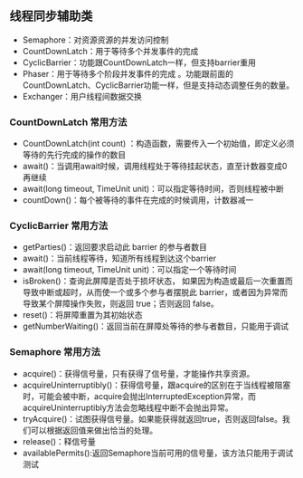 ## 线程同步辅助类
- Semaphore：对资源资源的并发访问控制
- CountDownLatch：用于等待多个并发事件的完成
- CyclicBarrier：功能跟CountDownLatch一样，但支持barrier重用
- Phaser：用于等待多个阶段并发事件的完成 。功能跟前面的CountDownLatch、CyclicBarrier功能一样，但是支持动态调整任务的数量。
- Exchanger：用户线程间数据交换


### CountDownLatch 常用方法
- CountDownLatch(int count) ：构造函数，需要传入一个初始值，即定义必须等待的先行完成的操作的数目
- await()：当调用await时候，调用线程处于等待挂起状态，直至计数器变成0再继续
- await(long timeout, TimeUnit unit)：可以指定等待时间，否则线程被中断
- countDown()：每个被等待的事件在完成的时候调用，计数器减一

### CyclicBarrier 常用方法

- getParties()：返回要求启动此 barrier 的参与者数目
- await()：当前线程等待，知道所有线程到达这个barrier
- await(long timeout, TimeUnit unit)：可以指定一个等待时间
- isBroken()：查询此屏障是否处于损坏状态， 如果因为构造或最后一次重置而导致中断或超时，从而使一个或多个参与者摆脱此 barrier，或者因为异常而导致某个屏障操作失败，则返回 true；否则返回 false。 
- reset()：将屏障重置为其初始状态
- getNumberWaiting()：返回当前在屏障处等待的参与者数目，只能用于调试

### Semaphore 常用方法
- acquire()：获得信号量，只有获得了信号量，才能操作共享资源。
- acquireUninterruptibly()：获得信号量，跟acquire的区别在于当线程被阻塞时，可能会被中断，acquire会抛出InterruptedException异常，而acquireUninterruptibly方法会忽略线程中断不会抛出异常。
- tryAcquire()：试图获得信号量。如果能获得就返回true，否则返回false。我们可以根据返回值来做出恰当的处理。
- release()：释信号量
- availablePermits():返回Semaphore当前可用的信号量，该方法只能用于调试测试